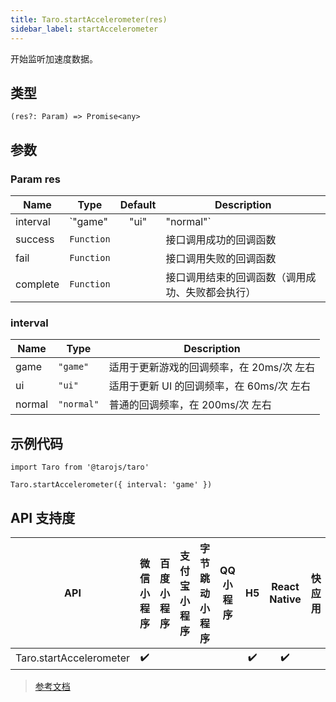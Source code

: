 ```yaml
---
title: Taro.startAccelerometer(res)
sidebar_label: startAccelerometer
---
```


开始监听加速度数据。

## 类型

```tsx
(res?: Param) => Promise<any>
```

## 参数

### Param res

| Name | Type | Default | Description |
| --- | --- | :---: | --- |
| interval | `"game" | "ui" | "normal"` | `normal` | 监听加速度数据回调函数的执行频率 |
| success | `Function` |  | 接口调用成功的回调函数 |
| fail | `Function` |  | 接口调用失败的回调函数 |
| complete | `Function` |  | 接口调用结束的回调函数（调用成功、失败都会执行） |

### interval

| Name | Type | Description |
| --- | --- | --- |
| game | `"game"` | 适用于更新游戏的回调频率，在 20ms/次 左右 |
| ui | `"ui"` | 适用于更新 UI 的回调频率，在 60ms/次 左右 |
| normal | `"normal"` | 普通的回调频率，在 200ms/次 左右 |

## 示例代码

```tsx
import Taro from '@tarojs/taro'

Taro.startAccelerometer({ interval: 'game' })
```

## API 支持度

| API | 微信小程序 | 百度小程序 | 支付宝小程序 | 字节跳动小程序 | QQ 小程序 | H5 | React Native | 快应用 |
| :---: | :---: | :---: | :---: | :---: | :---: | :---: | :---: | :---: |
| Taro.startAccelerometer | ✔️ |  |  |  |  | ✔️ | ✔️ |  |

> [参考文档](https://developers.weixin.qq.com/miniprogram/dev/api/device/accelerometer/wx.startAccelerometer.html)
